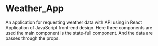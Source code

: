 # Weather_App
An application for requesting weather data with API using in React Application of JavaScript front-end design. Here three components are used the main component is the state-full component. And the data are passes through the props.
